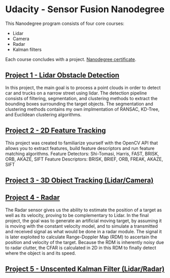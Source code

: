 
# Udacity - Sensor Fusion Nanodegree

This Nanodegree program consists of four core courses:
- Lidar
- Camera
- Radar
- Kalman filters

Each course concludes with a project. [Nanodegree certificate](https://confirm.udacity.com/U5XUPGDV).

## [Project 1 - Lidar Obstacle Detection](https://github.com/AntoBongio/Sensor_Fusion_Nanodegree/tree/main/01_Lidar_Obstacle_Detection)

In this project, the main goal is to process a point clouds in order to detect
car and trucks on a narrow street using lidar. The detection pipeline consists
of filtering, segmentation, and clustering methods to extract the bounding
boxes surrounding the target objects. The segmentation and clustering methods
contains my own implmentation of RANSAC, KD-Tree, and Euclidean clustering
algorithms.

## [Project 2 - 2D Feature Tracking](https://github.com)

This project was created to familiarize yourself with the OpenCV API that allows you to extract features, build feature descriptors and run feature matching algorithms. 
Feature Detectors: Shi-Tomasi, Harris, FAST, BRISK, ORB, AKAZE, SIFT
Feature Descriptors: BRISK, BRIEF, ORB, FREAK, AKAZE, SIFT


## [Project 3 - 3D Object Tracking (Lidar/Camera)](https://github.com)

## [Project 4 - Radar](https://github.com/AntoBongio/Sensor_Fusion_Nanodegree/tree/main/04_Radar)

The Radar sensor gives us the ability to estimate the position of a target as well as its velocity, proving to be complementary to Lidar. In the final project, the goal was to generate an artificial moving target, by assuming it is moving with the constant velocity model,  and to simulate a transmitted and received signal as what would be done in a radar module. The signal it is later exploited to calculate Range-Doppler Map (RDM) to ascertain the position and velocity of the target. Because the RDM is inherently noisy due to radar clutter, the CFAR is calculated in 2D in this RDM to finally detect where the object is and its speed.

## [Project 5 - Unscented Kalman Filter (Lidar/Radar)](https://github.com)


